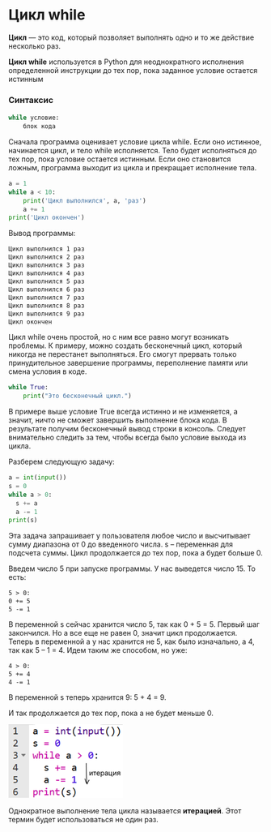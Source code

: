 # Цикл while
**Цикл** — это код, который позволяет выполнять одно и то же действие несколько раз. 

**Цикл while** используется в Python для неоднократного исполнения определенной инструкции до тех пор, пока заданное условие остается истинным

### Синтаксис
```python
while условие:
    блок кода
```
Сначала программа оценивает условие цикла while. Если оно истинное, начинается цикл, и тело while исполняется. Тело будет исполняться до тех пор, пока условие остается истинным. Если оно становится ложным, программа выходит из цикла и прекращает исполнение тела.
```python
a = 1
while a < 10:
    print('Цикл выполнился', a, 'раз')
    a += 1
print('Цикл окончен')
```
Вывод программы:
```
Цикл выполнился 1 раз
Цикл выполнился 2 раз
Цикл выполнился 3 раз
Цикл выполнился 4 раз
Цикл выполнился 5 раз
Цикл выполнился 6 раз
Цикл выполнился 7 раз
Цикл выполнился 8 раз
Цикл выполнился 9 раз
Цикл окончен
```
Цикл while очень простой, но с ним все равно могут возникать проблемы. К примеру, можно создать бесконечный цикл, который никогда не перестанет выполняться. Его смогут прервать только принудительное завершение программы, переполнение памяти или смена условия в коде.
```python
while True:
    print("Это бесконечный цикл.")
```
В примере выше условие True всегда истинно и не изменяется, а значит, ничто не сможет завершить выполнение блока кода. В результате получим бесконечный вывод строки в консоль. Следует внимательно следить за тем, чтобы всегда было условие выхода из цикла.

Разберем следующую задачу:
```python
a = int(input())
s = 0
while a > 0:
  s += a
  a -= 1
print(s)
```
Эта задача запрашивает у пользователя любое число и высчитывает сумму диапазона от 0 до введенного числа. s – переменная для подсчета суммы. Цикл продолжается до тех пор, пока а будет больше 0.

Введем число 5 при запуске программы. У нас выведется число 15. То есть:
```
5 > 0:
0 += 5
5 -= 1
```
В переменной s сейчас хранится число 5, так как 0 + 5 = 5. Первый шаг закончился. Но a все еще не равен 0, значит цикл продолжается. Теперь в переменной а у нас хранится не 5, как было изначально, а 4, так как 5 – 1 = 4. Идем таким же способом, но уже:
```
4 > 0:
5 += 4
4 -= 1
```
В переменной s теперь хранится 9: 5 + 4 = 9. 

И так продолжается до тех пор, пока а не будет меньше 0.

![](https://github.com/AtsumiAsuna/python_course/blob/main/картинки/iteration.png?raw=true)

Однократное выполнение тела цикла называется **итерацией**. Этот термин будет использоваться не один раз.
